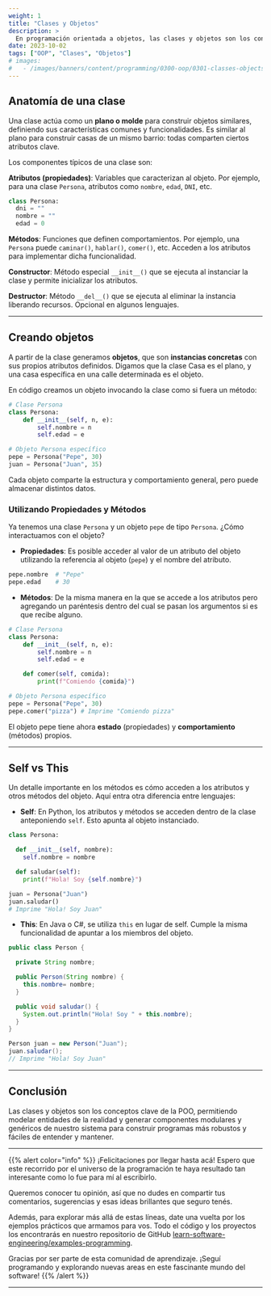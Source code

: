 ```yaml
---
weight: 1
title: "Clases y Objetos"
description: >
  En programación orientada a objetos, las clases y objetos son los conceptos centrales para entender cómo modelamos elementos de la realidad y definimos su estructura y comportamiento dentro del software. Veamos en detalle la anatomía de una clase, cómo crear objetos a partir de ella para usar sus propiedades y métodos, y otros detalles clave de su relación.
date: 2023-10-02
tags: ["OOP", "Clases", "Objetos"]
# images:
#   - /images/banners/content/programming/0300-oop/0301-classes-objectspng
---
```


## Anatomía de una clase

Una clase actúa como un **plano o molde** para construir objetos similares, definiendo sus características comunes y funcionalidades. Es similar al plano para construir casas de un mismo barrio: todas comparten ciertos atributos clave.

Los componentes típicos de una clase son:

**Atributos (propiedades)**: Variables que caracterizan al objeto. Por ejemplo, para una clase `Persona`, atributos como `nombre`, `edad`, `DNI`, etc.

```python
class Persona:
  dni = ""
  nombre = ""
  edad = 0
```

**Métodos**: Funciones que definen comportamientos. Por ejemplo, una `Persona` puede `caminar()`, `hablar()`, `comer()`, etc. Acceden a los atributos para implementar dicha funcionalidad.

**Constructor**: Método especial `__init__()` que se ejecuta al instanciar la clase y permite inicializar los atributos.

**Destructor**: Método `__del__()` que se ejecuta al eliminar la instancia liberando recursos. Opcional en algunos lenguajes.

---

## Creando objetos

A partir de la clase generamos **objetos**, que son **instancias concretas** con sus propios atributos definidos. Digamos que la clase Casa es el plano, y una casa específica en una calle determinada es el objeto.

En código creamos un objeto invocando la clase como si fuera un método:

```python
# Clase Persona
class Persona:
    def __init__(self, n, e):
        self.nombre = n
        self.edad = e

# Objeto Persona específico
pepe = Persona("Pepe", 30)
juan = Persona("Juan", 35)
```

Cada objeto comparte la estructura y comportamiento general, pero puede almacenar distintos datos.

### Utilizando Propiedades y Métodos

Ya tenemos una clase `Persona` y un objeto `pepe` de tipo `Persona`. ¿Cómo interactuamos con el objeto?

- **Propiedades**: Es posible acceder al valor de un atributo del objeto utilizando la referencia al objeto (`pepe`) y el nombre del atributo.

```python
pepe.nombre  # "Pepe"
pepe.edad    # 30
```

- **Métodos**: De la misma manera en la que se accede a los atributos pero agregando un paréntesis dentro del cual se pasan los argumentos si es que recibe alguno.

```python
# Clase Persona
class Persona:
    def __init__(self, n, e):
        self.nombre = n
        self.edad = e

    def comer(self, comida):
        print(f"Comiendo {comida}")

# Objeto Persona específico
pepe = Persona("Pepe", 30)
pepe.comer("pizza") # Imprime "Comiendo pizza"
```

El objeto pepe tiene ahora **estado** (propiedades) y **comportamiento** (métodos) propios.

---

## Self vs This

Un detalle importante en los métodos es cómo acceden a los atributos y otros métodos del objeto. Aquí entra otra diferencia entre lenguajes:

- **Self**: En Python, los atributos y métodos se acceden dentro de la clase anteponiendo `self`. Esto apunta al objeto instanciado.

```python
class Persona:

  def __init__(self, nombre):
    self.nombre = nombre

  def saludar(self):
    print(f"Hola! Soy {self.nombre}")

juan = Persona("Juan")
juan.saludar()
# Imprime "Hola! Soy Juan"
```

- **This**: En Java o C#, se utiliza `this` en lugar de self. Cumple la misma funcionalidad de apuntar a los miembros del objeto.

```java
public class Person {

  private String nombre;

  public Person(String nombre) {
    this.nombre= nombre;
  }

  public void saludar() {
    System.out.println("Hola! Soy " + this.nombre);
  }
}

Person juan = new Person("Juan");
juan.saludar();
// Imprime "Hola! Soy Juan"
```

---

## Conclusión

Las clases y objetos son los conceptos clave de la POO, permitiendo modelar entidades de la realidad y generar componentes modulares y genéricos de nuestro sistema para construir programas más robustos y fáciles de entender y mantener.

---

{{% alert color="info" %}}
¡Felicitaciones por llegar hasta acá! Espero que este recorrido por el universo de la programación te haya resultado tan interesante como lo fue para mí al escribirlo.

Queremos conocer tu opinión, así que no dudes en compartir tus comentarios, sugerencias y esas ideas brillantes que seguro tenés.

Además, para explorar más allá de estas líneas, date una vuelta por los ejemplos prácticos que armamos para vos. Todo el código y los proyectos los encontrarás en nuestro repositorio de GitHub [learn-software-engineering/examples-programming](https://github.com/learn-software-engineering/examples-programming).

Gracias por ser parte de esta comunidad de aprendizaje. ¡Seguí programando y explorando nuevas areas en este fascinante mundo del software!
{{% /alert %}}

---
